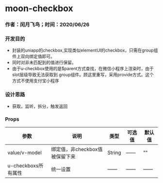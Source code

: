 #  moon-checkbox
### 作者：闰月飞鸟；时间：2020/06/26
### 开发目的
- 封装的uniapp的checkbox,实现类似elementUI的checkbox，只需在group组件上双向绑定值即可。
- 同时对非未匹配到的值进行保留。
- 由于u-checkbox使用的是$parent方式查找，在微信小程序上渲染时，由于slot层级导致无法获取到 group组件。顾这里重写，采用provide方式。这个方式不使用支付宝小程序
### 设计思路
-  获取，监听，拆分，触发返回

### Props 
参数 |说明|类型|可选值|默认值
---|---|---|---|---
value/v-model| 绑定值，非checkbox值被保留下来|String|——|""
u-checkboxs所有属性| 统一设置| ——|——|——






 

 


 



 


 

